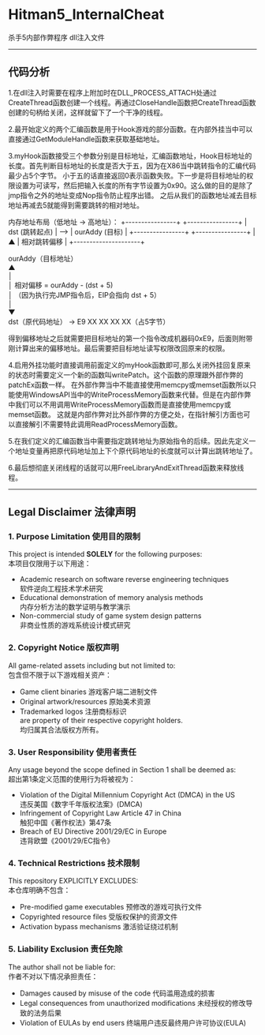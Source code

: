 # Hitman5_InternalCheat
杀手5内部作弊程序 dll注入文件

---

## 代码分析  

1.在dll注入时需要在程序上附加时在DLL_PROCESS_ATTACH处通过CreateThread函数创建一个线程。再通过CloseHandle函数把CreateThread函数创建的句柄给关闭，这样就留下了一个干净的线程。

2.最开始定义的两个汇编函数是用于Hook游戏的部分函数。在内部外挂当中可以直接通过GetModuleHandle函数来获取基础地址。

3.myHook函数接受三个参数分别是目标地址，汇编函数地址，Hook目标地址的长度。首先判断目标地址的长度是否大于五，因为在X86当中跳转指令的汇编代码最少占5个字节。
  小于五的话直接返回0表示函数失败。下一步是将目标地址的权限设置为可读写，然后把输入长度的所有字节设置为0x90。这么做的目的是除了jmp指令之外的地址变成Nop指令防止程序出错。
  之后从我们的函数地址减去目标地址再减去5就能得到需要跳转的相对地址。
  
  内存地址布局（低地址 → 高地址）：
+----------------+     +----------------+
| dst (跳转起点) | --> | ourAddy (目标) |
+----------------+     +----------------+
        |                     ▲
        | 相对跳转偏移          |
        +---------------------+

 ourAddy（目标地址）  
▲  
│  
│ 相对偏移 = ourAddy - (dst + 5)  
│ （因为执行完JMP指令后，EIP会指向 dst + 5）  
│  
▼  
dst（原代码地址） → E9 XX XX XX XX（占5字节）  

得到偏移地址之后就需要把目标地址的第一个指令改成机器码0xE9，后面则附带刚计算出来的偏移地址。最后需要把目标地址读写权限改回原来的权限。

4.启用外挂功能时直接调用前面定义的myHook函数即可,那么关闭外挂回复原来的状态时需要定义一个新的函数叫writePatch。这个函数的原理跟外部作弊的patchEx函数一样。
  在外部作弊当中不能直接使用memcpy或memset函数所以只能使用WindowsAPI当中的WriteProcessMemory函数来代替。但是在内部作弊中我们可以不用调用WriteProcessMemory函数而是直接使用memcpy或memset函数。
  这就是内部作弊对比外部作弊的方便之处，在指针解引方面也可以直接解引不需要特此调用ReadProcessMemory函数。

5.在我们定义的汇编函数当中需要指定跳转地址为原始指令的后续。因此先定义一个地址变量再把原代码地址加上下个原代码地址的长度就可以计算出跳转地址了。

6.最后想彻底关闭线程的话就可以用FreeLibraryAndExitThread函数来释放线程。

---

## Legal Disclaimer 法律声明  

### 1. Purpose Limitation 使用目的限制  
This project is intended **SOLELY** for the following purposes:  
本项目仅限用于以下用途：  
- Academic research on software reverse engineering techniques  
  软件逆向工程技术学术研究  
- Educational demonstration of memory analysis methods  
  内存分析方法的数学证明与教学演示  
- Non-commercial study of game system design patterns  
  非商业性质的游戏系统设计模式研究  

### 2. Copyright Notice 版权声明  
All game-related assets including but not limited to:  
包含但不限于以下游戏相关资产：  
- Game client binaries 游戏客户端二进制文件  
- Original artwork/resources 原始美术资源  
- Trademarked logos 注册商标标识  
are property of their respective copyright holders.  
均归属其合法版权方所有。  

### 3. User Responsibility 使用者责任  
Any usage beyond the scope defined in Section 1 shall be deemed as:  
超出第1条定义范围的使用行为将被视为：  
- Violation of the Digital Millennium Copyright Act (DMCA) in the US  
  违反美国《数字千年版权法案》(DMCA)  
- Infringement of Copyright Law Article 47 in China  
  触犯中国《著作权法》第47条  
- Breach of EU Directive 2001/29/EC in Europe  
  违背欧盟《2001/29/EC指令》  

### 4. Technical Restrictions 技术限制  
This repository EXPLICITLY EXCLUDES:  
本仓库明确不包含：  
- Pre-modified game executables 预修改的游戏可执行文件  
- Copyrighted resource files 受版权保护的资源文件  
- Activation bypass mechanisms 激活验证绕过机制  

### 5. Liability Exclusion 责任免除  
The author shall not be liable for:  
作者不对以下情况承担责任：  
- Damages caused by misuse of the code 代码滥用造成的损害  
- Legal consequences from unauthorized modifications 未经授权的修改导致的法务后果  
- Violation of EULAs by end users 终端用户违反最终用户许可协议(EULA)  
